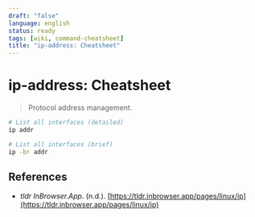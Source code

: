 ```yaml
---
draft: "false"
language: english
status: ready
tags: [wiki, command-cheatsheet]
title: "ip-address: Cheatsheet"
---
```


# ip-address: Cheatsheet

> Protocol address management.

```bash
# List all interfaces (detailed)
ip addr

# List all interfaces (brief)
ip -br addr
```

## References

- _tldr InBrowser.App_. (n.d.). [https://tldr.inbrowser.app/pages/linux/ip](https://tldr.inbrowser.app/pages/linux/ip)
